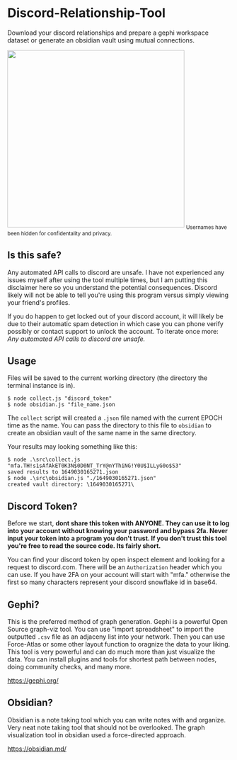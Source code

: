 # Discord-Relationship-Tool
Download your discord relationships and prepare a gephi workspace dataset or generate an obsidian vault using mutual connections. 



<img src = 'https://user-images.githubusercontent.com/96950281/161457462-bfafd1a6-2e8f-4822-894f-af0daca54662.png' width = '400'>
<sub>Usernames have been hidden for confidentality and privacy.</sub>

## Is this safe? 

Any automated API calls to discord are unsafe. I have not experienced any issues myself after using the tool multiple times, but I am putting this disclaimer here so you understand the potential consequences. Discord likely will not be able to tell you're using this program versus simply viewing your friend's profiles.

If you do happen to get locked out of your discord account, it will likely be due to their automatic spam detection in which case you can phone verify possibly or contact support to unlock the account. To iterate once more: *Any automated API calls to discord are unsafe.*

## Usage
Files will be saved to the current working directory (the directory the terminal instance is in).

```console
$ node collect.js "discord_token"
$ node obsidian.js "file_name.json
```

The `collect` script will created a `.json` file named with the current EPOCH time as the name. You can pass the directory to this file to `obsidian` to create an obsidian vault of the same name in the same directory. 

Your results may looking something like this: 

```console
$ node .\src\collect.js "mfa.TH!s1sAfAkET0K3N$0D0NT_TrY@nYThiNG!Y0U$ILLyG0o$S3"
saved results to 1649030165271.json
$ node .\src\obsidian.js "./1649030165271.json"
created vault directory: \1649030165271\
```

## Discord Token?
Before we start, **dont share this token with ANYONE. They can use it to log into your account without knowing your password and bypass 2fa. Never input your token into a program you don't trust. If you don't trust this tool you're free to read the source code. Its fairly short.**

You can find your discord token by open inspect element and looking for a request to discord.com. There will be an `Authorization` header which you can use. If you have 2FA on your account will start with "mfa." otherwise the first so many characters represent your discord snowflake id in base64. 

## Gephi? 

This is the preferred method of graph generation. Gephi is a powerful Open Source graph-viz tool. You can use "import spreadsheet" to import the outputted `.csv` file as an adjaceny list into your network. Then you can use Force-Atlas or some other layout function to oragnize the data to your liking. This tool is very powerful and can do much more than just visualize the data. You can install plugins and tools for shortest path between nodes, doing community checks, and many more. 

https://gephi.org/

## Obsidian? 

Obsidian is a note taking tool which you can write notes with and organize. Very neat note taking tool that should not be overlooked. The graph visualization tool in obsidian used a force-directed approach. 

https://obsidian.md/
